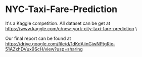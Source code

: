 # NYC-Taxi-Fare-Prediction

It's a Kaggle competition. All dataset can be get at https://www.kaggle.com/c/new-york-city-taxi-fare-prediction \

Our final report can be found at https://drive.google.com/file/d/1dKdAiinGiwNPtgRix-51AZxhDVux9ScH/view?usp=sharing
